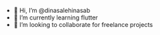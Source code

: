 - 👋 Hi, I’m @dinasalehinasab
- 🌱 I’m currently learning flutter
- 💞️ I’m looking to collaborate for freelance projects


<!---
dinasalehinasab/dinasalehinasab is a ✨ special ✨ repository because its `README.md` (this file) appears on your GitHub profile.
You can click the Preview link to take a look at your changes.
--->
